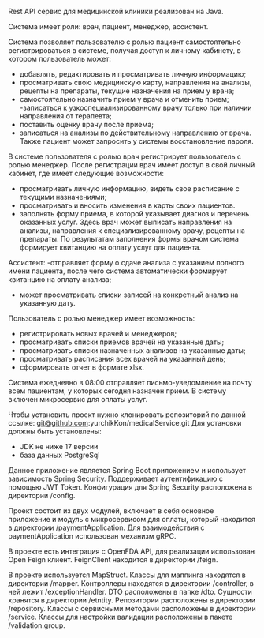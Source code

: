 Rest API сервис для медицинской клиники реализован на Java.

Система имеет роли: врач, пациент, менеджер, ассистент.

Система позволяет пользователю с ролью пациент самостоятельно регистрироваться в системе, получая доступ к личному кабинету, в котором пользователь может: 
- добавлять, редактировать и просматривать личную информацию;
- просматривать свою медицинскую карту, направления на анализы, рецепты на препараты, текущие назначения на прием у врача;
- самостоятельно назначить прием у врача и отменить прием;
-записаться к узкоспециализированному врачу только при наличии направления от терапевта;
- поставить оценку врачу после приема;
- записаться на анализы по действительному направлению от врача.
Также пациент может запросить у системы восстановление пароля.

В системе пользователя с ролью врач регистрирует пользователь с ролью менеджер. После регистрации врач имеет доступ в свой личный кабинет, где имеет следующие возможности:
- просматривать личную информацию, видеть свое расписание с текущими назначениями;
- просматривать и вносить изменения в карты своих пациентов. 
- заполнять форму приема, в которой указывает диагноз и перечень оказанных услуг. Здесь врач может выписать направления на анализы, направления к специализированному врачу, рецепты на препараты. 
По результатам заполнения формы врачом система формирует квитанцию на оплату услуг для пациента.

Ассистент: 
-отправляет форму о сдаче анализа с указанием полного имени пациента, после чего система автоматически формирует квитанцию на оплату анализа;
- может просматривать списки записей на конкретный анализ на указанную дату.

Пользователь с ролью менеджер имеет возможность:
- регистрировать новых врачей и менеджеров;
- просматривать списки приемов врачей на указанные даты;
- просматривать списки назначенных анализов на указанные даты;
- просматривать расписания всех врачей на указанный день;
- сформировать отчет в формате xlsx.

Система ежедневно в 08:00 отправляет письмо-уведомление на почту всем пациентам, у которых сегодня назначен прием.
В систему включен микросервис для оплаты услуг.

Чтобы установить проект нужно клонировать репозиторий по данной ссылке: git@github.com:yurchikKon/medicalService.git
Для установки должны быть установлены: 
- JDK не ниже 17 версии
- база данных PostgreSql

Данное приложение является Spring Boot приложением и использует зависимость Spring Security. Поддерживает аутентификацию с помощью JWT Token.
Конфигурация для Spring Security расположена в директории /config.

Проект состоит из двух модулей, включает в себя основное приложение и модуль с микросервисом для оплаты, который находится в директории /paymentAppliсation.
Для взаимодействия с paymentApplication использован механизм gRPC.

В проекте есть интеграция с OpenFDA API, для реализации использован Open Feign клиент. 
FeignClient находится в директории /feign.

В проекте используется MapStruct. Классы для маппинга находятся в директории /mapper.
Контроллеры находятся в директории /controller, в ней лежит /exceptionHandler.
DTO расположены в папке /dto.  Сущности хранятся в директории /etntity.
Репозитории расположены в директории /repository. 
Классы с сервисными методами расположены в директории /service.
Классы для настройки валидации расположены в пакете /validation.group.

